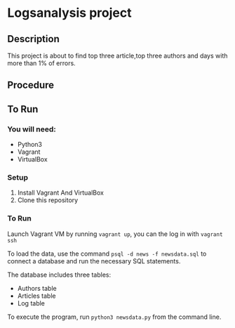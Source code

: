 # Logsanalysis project
## Description
  This project is about to find top three article,top three authors and days with more than 1% of errors.
## Procedure 

## To Run

 ### You will need:
 - Python3
 - Vagrant
 - VirtualBox

 ### Setup
 1. Install Vagrant And VirtualBox
 2. Clone this repository

 ### To Run

 Launch Vagrant VM by running `vagrant up`, you can the log in with `vagrant ssh`

 To load the data, use the command `psql -d news -f newsdata.sql` to connect a database and run the necessary SQL statements.

 The database includes three tables:
 - Authors table
 - Articles table
 - Log table

To execute the program, run `python3 newsdata.py` from the command line.
